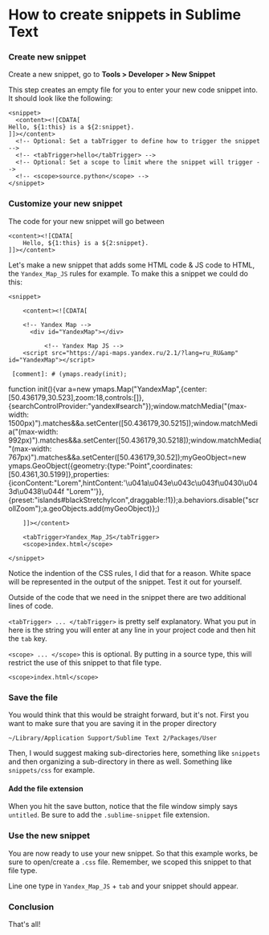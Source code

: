 # How to create snippets in Sublime Text

### Create new snippet
Create a new snippet, go to **Tools > Developer > New Snippet**

This step creates an empty file for you to enter your new code snippet into. It should look like the following:

	<snippet>
	  <content><![CDATA[
	Hello, ${1:this} is a ${2:snippet}.
	]]></content>
	  <!-- Optional: Set a tabTrigger to define how to trigger the snippet -->
	  <!-- <tabTrigger>hello</tabTrigger> -->
	  <!-- Optional: Set a scope to limit where the snippet will trigger -->
	  <!-- <scope>source.python</scope> -->
	</snippet>
	
### Customize your new snippet
The code for your new snippet will go between 

	<content><![CDATA[
		Hello, ${1:this} is a ${2:snippet}.
	]]></content>
		
Let's make a new snippet that adds some HTML code & JS code to HTML, the `Yandex_Map_JS` rules for example. To make this a snippet we could do this:

	<snippet>
	
		<content><![CDATA[	
			
		<!-- Yandex Map -->
          <div id="YandexMap"></div>       

              <!-- Yandex Map JS -->
        <script src="https://api-maps.yandex.ru/2.1/?lang=ru_RU&amp" id="YandexMap"></script>

	 [comment]: # (ymaps.ready(init);
function init(){var a=new ymaps.Map("YandexMap",{center:[50.436179,30.523],zoom:18,controls:[]},{searchControlProvider:"yandex#search"});window.matchMedia("(max-width: 1500px)").matches&&a.setCenter([50.436179,30.5215]);window.matchMedia("(max-width: 992px)").matches&&a.setCenter([50.436179,30.5218]);window.matchMedia("(max-width: 767px)").matches&&a.setCenter([50.436179,30.52]);myGeoObject=new ymaps.GeoObject({geometry:{type:"Point",coordinates:[50.4361,30.5199]},properties:{iconContent:"Lorem",hintContent:'\u041a\u043e\u043c\u043f\u0430\u043d\u0438\u044f "Lorem"'}},
{preset:"islands#blackStretchyIcon",draggable:!1});a.behaviors.disable("scrollZoom");a.geoObjects.add(myGeoObject)};)

 		]]></content>
		
		<tabTrigger>Yandex_Map_JS</tabTrigger>
		<scope>index.html</scope>
		
	</snippet>
	
Notice the indention of the CSS rules, I did that for a reason. White space will be represented in the output of the snippet. Test it out for yourself.

Outside of the code that we need in the snippet there are two additional lines of code.

`<tabTrigger> ... </tabTrigger>` is pretty self explanatory. What you put in here is the string you will enter at any line in your project code and then hit the `tab` key. 

`<scope> ... </scope>` this is optional. By putting in a source type, this will restrict the use of this snippet to that file type. 

	<scope>index.html</scope>

### Save the file
You would think that this would be straight forward, but it's not. First you want to make sure that you are saving it in the proper directory

	~/Library/Application Support/Sublime Text 2/Packages/User

Then, I would suggest making sub-directories here, something like `snippets` and then organizing a sub-directory in there as well. Something like `snippets/css` for example. 

#### Add the file extension 
When you hit the save button, notice that the file window simply says `untitled`. Be sure to add the `.sublime-snippet` file extension. 

### Use the new snippet
You are now ready to use your new snippet. So that this example works, be sure to open/create a `.css` file. Remember, we scoped this snippet to that file type. 

Line one type in `Yandex_Map_JS` + `tab` and your snippet should appear.
	
### Conclusion
That's all! 
